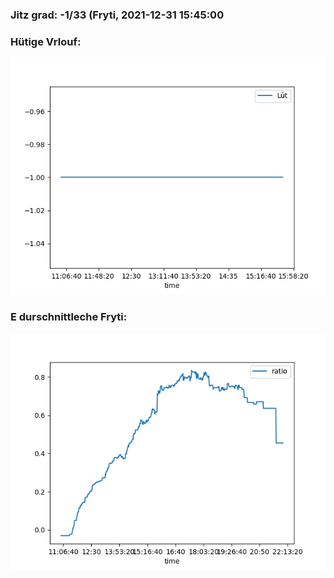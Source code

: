 ### Jitz grad: -1/33 (Fryti, 2021-12-31 15:45:00

### Hütige Vrlouf:
![Graph](Today.png)

### E durschnittleche Fryti:
![Graph](Fryti.png)